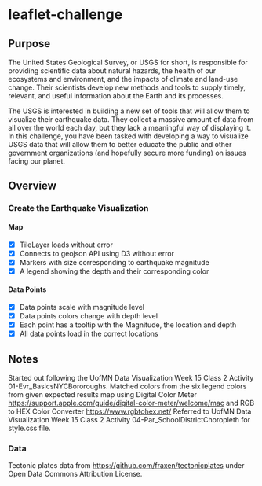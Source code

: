 # leaflet-challenge
## Purpose
The United States Geological Survey, or USGS for short, is responsible for providing scientific data about natural hazards, the health of our ecosystems and environment, and the impacts of climate and land-use change. Their scientists develop new methods and tools to supply timely, relevant, and useful information about the Earth and its processes.

The USGS is interested in building a new set of tools that will allow them to visualize their earthquake data. They collect a massive amount of data from all over the world each day, but they lack a meaningful way of displaying it. In this challenge, you have been tasked with developing a way to visualize USGS data that will allow them to better educate the public and other government organizations (and hopefully secure more funding) on issues facing our planet.
## Overview
### Create the Earthquake Visualization
#### Map
- [x] TileLayer loads without error
- [x] Connects to geojson API using D3 without error
- [x] Markers with size corresponding to earthquake magnitude
- [x] A legend showing the depth and their corresponding color
#### Data Points
- [x] Data points scale with magnitude level
- [x] Data points colors change with depth level
- [x] Each point has a tooltip with the Magnitude, the location and depth
- [x] All data points load in the correct locations
## Notes
Started out following the UofMN Data Visualization Week 15 Class 2 Activity 01-Evr_BasicsNYCBororoughs.
Matched colors from the six legend colors from given expected results map using Digital Color Meter https://support.apple.com/guide/digital-color-meter/welcome/mac and RGB to HEX Color Converter https://www.rgbtohex.net/
Referred to UofMN Data Visualization Week 15 Class 2 Activity 04-Par_SchoolDistrictChoropleth for style.css file.
### Data
Tectonic plates data from https://github.com/fraxen/tectonicplates under Open Data Commons Attribution License.